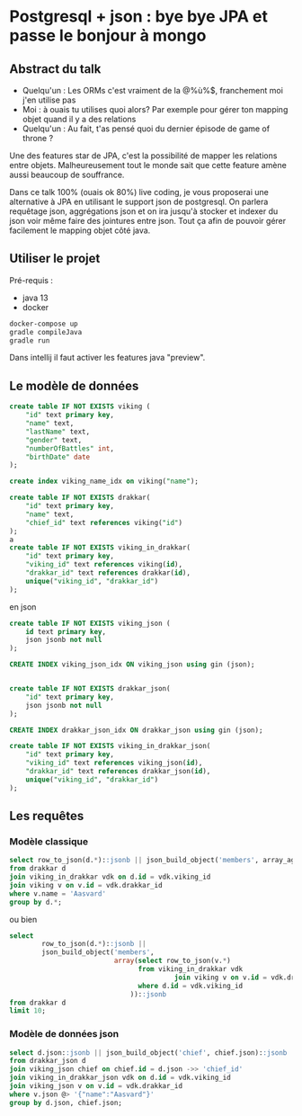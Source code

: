 # Postgresql + json : bye bye JPA et passe le bonjour à mongo

## Abstract du talk 


* Quelqu'un : Les ORMs c'est vraiment de la @%ù%$, franchement moi j'en utilise pas
* Moi : à ouais tu utilises quoi alors? Par exemple pour gérer ton mapping objet quand il y a des relations
* Quelqu'un : Au fait, t'as pensé quoi du dernier épisode de game of throne ?

Une des features star de JPA, c'est la possibilité de mapper les relations entre objets. Malheureusement tout le monde sait que cette feature amène aussi beaucoup de souffrance.

Dans ce talk 100% (ouais ok 80%) live coding, je vous proposerai une alternative à JPA en utilisant le support json de postgresql. 
On parlera requêtage json, aggrégations json et on ira jusqu'à stocker et indexer du json voir même faire des jointures entre json. 
Tout ça afin de pouvoir gérer facilement le mapping objet côté java. 

## Utiliser le projet 

Pré-requis : 

 * java 13 
 * docker 
 
 ```bash 
docker-compose up 
gradle compileJava 
gradle run  
```

Dans intellij il faut activer les features java "preview". 

## Le modèle de données 

```sql
create table IF NOT EXISTS viking (
    "id" text primary key,
    "name" text,
    "lastName" text,
    "gender" text,
    "numberOfBattles" int,
    "birthDate" date
);

create index viking_name_idx on viking("name");

create table IF NOT EXISTS drakkar(
    "id" text primary key,
    "name" text,
    "chief_id" text references viking("id")
);
a
create table IF NOT EXISTS viking_in_drakkar(
    "id" text primary key,
    "viking_id" text references viking(id),
    "drakkar_id" text references drakkar(id),
    unique("viking_id", "drakkar_id")
);
```

en json 

```sql
create table IF NOT EXISTS viking_json (
    id text primary key,
    json jsonb not null
);

CREATE INDEX viking_json_idx ON viking_json using gin (json);


create table IF NOT EXISTS drakkar_json(
    "id" text primary key,
    json jsonb not null
);

CREATE INDEX drakkar_json_idx ON drakkar_json using gin (json);

create table IF NOT EXISTS viking_in_drakkar_json(
    "id" text primary key,
    "viking_id" text references viking_json(id),
    "drakkar_id" text references drakkar_json(id),
    unique("viking_id", "drakkar_id")
);
```

## Les requêtes 

### Modèle classique 

```sql
select row_to_json(d.*)::jsonb || json_build_object('members', array_agg(row_to_json(v.*)))::jsonb
from drakkar d
join viking_in_drakkar vdk on d.id = vdk.viking_id
join viking v on v.id = vdk.drakkar_id
where v.name = 'Aasvard'
group by d.*;
```
ou bien 

```sql
select
        row_to_json(d.*)::jsonb ||
        json_build_object('members',
                          array(select row_to_json(v.*)
                                from viking_in_drakkar vdk
                                         join viking v on v.id = vdk.drakkar_id
                                where d.id = vdk.viking_id
                              ))::jsonb
from drakkar d
limit 10;
```

### Modèle de données json 

```sql
select d.json::jsonb || json_build_object('chief', chief.json)::jsonb || json_build_object('members', array_agg(v.json))::jsonb
from drakkar_json d
join viking_json chief on chief.id = d.json ->> 'chief_id'
join viking_in_drakkar_json vdk on d.id = vdk.viking_id
join viking_json v on v.id = vdk.drakkar_id
where v.json @> '{"name":"Aasvard"}'
group by d.json, chief.json;
```